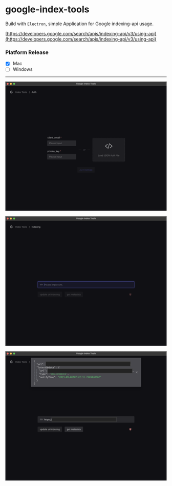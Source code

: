 # google-index-tools

Build with `Electron`, simple Application for Google indexing-api usage.

[https://developers.google.com/search/apis/indexing-api/v3/using-api](https://developers.google.com/search/apis/indexing-api/v3/using-api)

### Platform Release

- [x] Mac
- [ ] Windows

---

![pic](./md/00.png)

![pic](./md/01.png)

![pic](./md/02.png)
